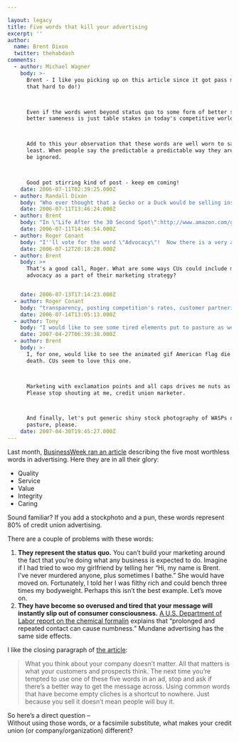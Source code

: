 ```yaml
---

layout: legacy
title: Five words that kill your advertising
excerpt: ''
author:
  name: Brent Dixon
  twitter: thehabdash
comments:
  - author: Michael Wagner
    body: >-
      Brent - I like you picking up on this article since it got pass me. (not
      that hard to do!)



      Even if the words went beyond status quo to some form of better sameness,
      better sameness is just table stakes in today's competitive world.



      Add to this your observation that these words are well worn to say the
      least. When people say the predictable a predictable way they are asking to
      be ignored.



      Good pot stirring kind of post - keep em coming!
    date: 2006-07-11T02:39:25.000Z
  - author: Randall Dixon
    body: "Who ever thought that a Gecko or a Duck would be selling insurance? I believe you are right on the mark. Consumers are tired of hearing empty promises. We have to focus on why CU's provide an exceptional experience beyond their (Yawn) current empty experiences."
    date: 2006-07-11T13:46:24.000Z
  - author: Brent
    body: "In \"Life After the 30 Second Spot\":http://www.amazon.com/gp/product/0471718378/sr=8-1/qid=1152632248/ref=pd_bbs_1/103-1508357-5495047?ie=UTF8, Joseph Jaffe says that advertising should adopt three new roles:\r\n\r\n1) To empower<br/>\r\n2) To demonstrate<br/>\r\n3) To involve\r\n\r\nHe goes on to say that these new roles are no longer as focused on raising awareness, and are based much more on engagement.\r\n\r\nThis new line of strategy doesn't only affect the message, but also the delivery channels. Consumers are way too cynical to hear \"hey! hey! give us you're business! we're great!\" and be moved by that. Instead of shouting about how top-notch they are, businesses should look for ways to provide meaning to their market, and engage on that level.\r\n\r\nThat's why we encourage the use of social media like blogs to hit that connection point. There's no better way to actively engage your market than to have a sit down with them (so to speak)."
    date: 2006-07-11T14:46:54.000Z
  - author: Roger Conant
    body: "I''ll vote for the word \"Advocacy\"!  Now there is a very appropriate word to match the CU \"experience\"."
    date: 2006-07-12T20:18:28.000Z
  - author: Brent
    body: >+
      That's a good call, Roger. What are some ways CUs could include member
      advocacy as a part of their marketing strategy?


    date: 2006-07-13T17:14:23.000Z
  - author: Roger Conant
    body: "transparency, posting competition's rates, customer partnering, product innovation, employee incentives, seeking customer input for new products and services, etc.\r\n\r\nI'll let Glen Urban say it (from his CU must read book - DON'T JUST RELATE - ADVOCATE).\r\n\r\n\"Credit Unions are rated very well (on the advocacy scale) because they stand up for members and partner with them, but credit unions are ranked lower on transparancy and product comparison because they generally do not display competitive interest rates.  In addition, they do a good job with existing industry products but are usually not product innovators\".\r\n\r\nIn the same book Urban basically says that out of all of the financial institutions, Credit Unions have the best chance to claim \"advocacy\". That's a pretty strong compliment!"
    date: 2006-07-14T13:05:13.000Z
  - author: Tony
    body: "I would like to see some tired elements put to pasture as well.\r\n\r\nNot everything in a burst is important and not everything important should be put in a burst.\r\n\r\nI had a client who, on a newsletter had 6 bursts on one page.  This is excessive and counter productive. There are plenty of elegent ways to display important information without resorting to used car sales tactics.\r\n\r\nI would be interested in hearing about other design trick and doodads that people use or overuse to the point of ineffectiveness\r\n\r\n"
    date: 2007-04-27T06:39:38.000Z
  - author: Brent
    body: >-
      I, for one, would like to see the animated gif American flag die a horrible
      death. CUs seem to love this one.



      Marketing with exclamation points and all caps drives me nuts as well.
      Please stop shouting at me, credit union marketer.



      And finally, let's put generic shiny stock photography of WASPs out to
      pasture, please.
    date: 2007-04-30T19:45:27.000Z
---
```


Last month, <a href="http://www.businessweek.com/smallbiz/content/jun2006/sb20060607_197154.htm">BusinessWeek ran an article</a> describing the five most worthless words in advertising. Here they are in all their glory:
<ul>
<li>Quality</li>
<li>Service</li>
<li>Value</li>
<li>Integrity</li>
<li>Caring</li>
</ul>
<p>Sound familiar? If you add a stockphoto and a pun, these words represent 80% of credit union advertising.</p>
<p>There are a couple of problems with these words:</p>
<ol>
<li><strong>They represent the status quo.</strong> You can&#8217;t build your marketing around the fact that you&#8217;re doing what any business is expected to do. Imagine if I had tried to woo my girlfriend by telling her &#8220;Hi, my name is Brent. I&#8217;ve never murdered anyone, plus sometimes I bathe.&#8221; She would have moved on. Fortunately, I told her I was filthy rich and could bench three times my bodyweight. Perhaps this isn&#8217;t the best example. Let&#8217;s move on.</li>
<li><strong>They have become so overused and tired that your message will instantly slip out of consumer consciousness.</strong> <a href="http://www.osha.gov/pls/oshaweb/owadisp.show_document?p_table=STANDARDS&#38;p_id=10076"><span class="caps">A U</span>.S. Department of Labor report on the chemical formalin</a> explains that &#8220;prolonged and repeated contact can cause numbness.&#8221; Mundane advertising has the same side effects.</li>
</ol>
<p>I like the closing paragraph of <a href="http://www.businessweek.com/smallbiz/content/jun2006/sb20060607_197154.htm">the article</a>:</p>
<blockquote>
<p>What you think about your company doesn&#8217;t matter. All that matters is what your customers and prospects think. The next time you&#8217;re tempted to use one of these five words in an ad, stop and ask if there&#8217;s a better way to get the message across. Using common words that have become empty cliches is a shortcut to nowhere. Just because you sell it doesn&#8217;t mean people will buy it.</p>
</blockquote>
<p>So here&#8217;s a direct question &#8211; <br/>
Without using those words, or a facsimile substitute, what makes your credit union (or company/organization) different?</p>
